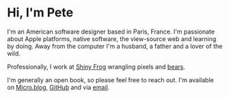 # Hi, I'm Pete

I'm an American software designer based in Paris, France. I'm passionate about Apple platforms, native software, the view-source web and learning by doing. Away from the computer I'm a husband, a father and a lover of the wild.

Professionally, I work at [Shiny Frog](http://www.shinyfrog.net) wrangling pixels and [bears](https://bear.app).

I'm generally an open book, so please feel free to reach out. I'm available on [Micro.blog](https://micro.blog/peteschaffner), [GitHub](https://github.com/peteschaffner) and via [email](mailto:hello@peteschaffner.com).
